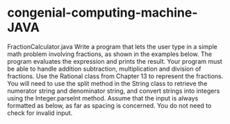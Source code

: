 # congenial-computing-machine-JAVA
FractionCalculator.java Write a program that lets the user type in a simple math problem involving fractions, as shown in the examples below. The program evaluates the expression and prints the result. Your program must be able to handle addition subtraction, multiplication and division of fractions. Use the Rational class from Chapter 13 to represent the fractions. You will need to use the split method in the String class to retrieve the numerator string and denominator string, and convert strings into integers using the Integer.parseInt method. Assume that the input is always formatted as below, as far as spacing is concerned. You do not need to check for invalid input.
